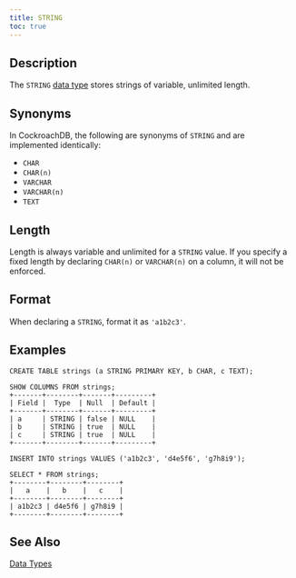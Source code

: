 ```yaml
---
title: STRING
toc: true
---
```


## Description

The `STRING` [data type](data-types.html) stores strings of variable, unlimited length. 

## Synonyms 

In CockroachDB, the following are synonyms of `STRING` and are implemented identically: 

- `CHAR` 
- `CHAR(n)` 
- `VARCHAR`
- `VARCHAR(n)` 
- `TEXT`

## Length

Length is always variable and unlimited for a `STRING` value. If you specify a fixed length by declaring `CHAR(n)` or `VARCHAR(n)` on a column, it will not be enforced.

## Format

When declaring a `STRING`, format it as `'a1b2c3'`.

## Examples

~~~
CREATE TABLE strings (a STRING PRIMARY KEY, b CHAR, c TEXT);

SHOW COLUMNS FROM strings;
+-------+--------+-------+---------+
| Field |  Type  | Null  | Default |
+-------+--------+-------+---------+
| a     | STRING | false | NULL    |
| b     | STRING | true  | NULL    |
| c     | STRING | true  | NULL    |
+-------+--------+-------+---------+

INSERT INTO strings VALUES ('a1b2c3', 'd4e5f6', 'g7h8i9');

SELECT * FROM strings;
+--------+--------+--------+
|   a    |   b    |   c    |
+--------+--------+--------+
| a1b2c3 | d4e5f6 | g7h8i9 |
+--------+--------+--------+
~~~

## See Also

[Data Types](data-types.html)
